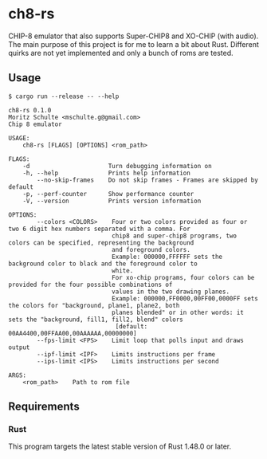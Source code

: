 ch8-rs
======

CHIP-8 emulator that also supports Super-CHIP8 and XO-CHIP (with audio).
The main purpose of this project is for me to learn a bit about Rust.
Different quirks are not yet implemented and only a bunch of roms are tested.

## Usage

``` console
$ cargo run --release -- --help

ch8-rs 0.1.0
Moritz Schulte <mschulte.g@gmail.com>
Chip 8 emulator

USAGE:
    ch8-rs [FLAGS] [OPTIONS] <rom_path>

FLAGS:
    -d                      Turn debugging information on
    -h, --help              Prints help information
        --no-skip-frames    Do not skip frames - Frames are skipped by default
    -p, --perf-counter      Show performance counter
    -V, --version           Prints version information

OPTIONS:
        --colors <COLORS>    Four or two colors provided as four or two 6 digit hex numbers separated with a comma. For
                             chip8 and super-chip8 programs, two colors can be specified, representing the background
                             and foreground colors.
                             Example: 000000,FFFFFF sets the background color to black and the foreground color to
                             white.
                             For xo-chip programs, four colors can be provided for the four possible combinations of
                             values in the two drawing planes.
                             Example: 000000,FF0000,00FF00,0000FF sets the colors for "background, plane1, plane2, both
                             planes blended" or in other words: it sets the "background, fill1, fill2, blend" colors
                              [default: 00AA4400,00FFAA00,00AAAAAA,00000000]
        --fps-limit <FPS>    Limit loop that polls input and draws output
        --ipf-limit <IPF>    Limits instructions per frame
        --ips-limit <IPS>    Limits instructions per second

ARGS:
    <rom_path>    Path to rom file
```

## Requirements

### Rust

This program targets the latest stable version of Rust 1.48.0 or later.
